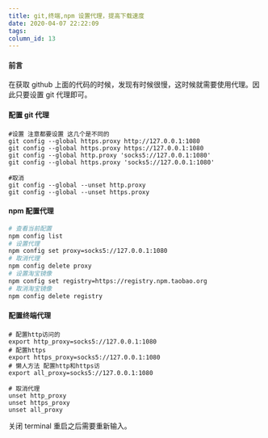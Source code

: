 ```yaml
---
title: git,终端,npm 设置代理，提高下载速度
date: 2020-04-07 22:22:09
tags:
column_id: 13
---
```


#### 前言

在获取 github 上面的代码的时候，发现有时候很慢，这时候就需要使用代理。因此只要设置 git 代理即可。

#### 配置 git 代理

```shell
#设置 注意都要设置 这几个是不同的
git config --global https.proxy http://127.0.0.1:1080
git config --global https.proxy https://127.0.0.1:1080
git config --global http.proxy 'socks5://127.0.0.1:1080'
git config --global https.proxy 'socks5://127.0.0.1:1080'
```

```shell
#取消
git config --global --unset http.proxy
git config --global --unset https.proxy
```

#### npm 配置代理

```sh
# 查看当前配置
npm config list
# 设置代理
npm config set proxy=socks5://127.0.0.1:1080
# 取消代理
npm config delete proxy
# 设置淘宝镜像
npm config set registry=https://registry.npm.taobao.org
# 取消淘宝镜像
npm config delete registry
```

#### 配置终端代理

```shell
# 配置http访问的
export http_proxy=socks5://127.0.0.1:1080
# 配置https
export https_proxy=socks5://127.0.0.1:1080
# 懒人方法 配置http和https访
export all_proxy=socks5://127.0.0.1:1080
```

```shell
# 取消代理
unset http_proxy
unset https_proxy
unset all_proxy
```

关闭 terminal 重启之后需要重新输入。
